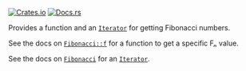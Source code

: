 [![Crates.io](https://img.shields.io/crates/v/fibs.svg)](https://crates.io/crates/fibs)
[![Docs.rs](https://docs.rs/fibs/badge.svg)](https://docs.rs/fibs/)

Provides a function and an [`Iterator`](https://doc.rust-lang.org/core/iter/trait.Iterator.html) for getting Fibonacci numbers.

See the docs on [`Fibonacci::f`](https://docs.rs/fibs/latest/fibs/struct.Fibonacci.html#method.f) for a function to get a specific F*ₙ* value.

See the docs on [`Fibonacci`](https://docs.rs/fibs/latest/fibs/struct.Fibonacci.html) for an [`Iterator`](https://doc.rust-lang.org/core/iter/trait.Iterator.html).
